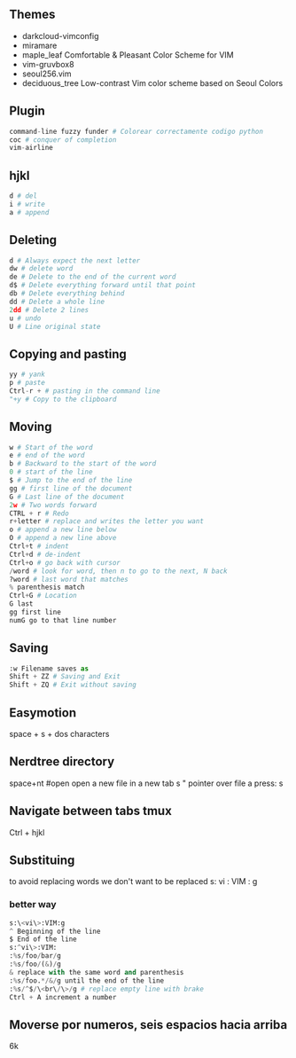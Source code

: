 ## Themes
- darkcloud-vimconfig
- miramare
- maple_leaf Comfortable & Pleasant Color Scheme for VIM
- vim-gruvbox8
- seoul256.vim
- deciduous_tree Low-contrast Vim color scheme based on Seoul Colors


## Plugin
```python
command-line fuzzy funder # Colorear correctamente codigo python
coc # conquer of completion
vim-airline
```
## hjkl
```python
d # del
i # write
a # append
```
## Deleting
```python
d # Always expect the next letter
dw # delete word
de # Delete to the end of the current word
d$ # Delete everything forward until that point
db # Delete everything behind
dd # Delete a whole line
2dd # Delete 2 lines
u # undo
U # Line original state
```
## Copying and pasting
```python
yy # yank
p # paste
Ctrl-r + # pasting in the command line
"+y # Copy to the clipboard
```
## Moving
```python
w # Start of the word
e # end of the word
b # Backward to the start of the word
0 # start of the line
$ # Jump to the end of the line
gg # first line of the document
G # Last line of the document
2w # Two words forward
CTRL + r # Redo
r+letter # replace and writes the letter you want
o # append a new line below
O # append a new line above
Ctrl+t # indent
Ctrl+d # de-indent
Ctrl+o # go back with cursor
/word # look for word, then n to go to the next, N back
?word # last word that matches
% parenthesis match
Ctrl+G # Location
G last
gg first line
numG go to that line number
```
## Saving
```python
:w Filename saves as
Shift + ZZ # Saving and Exit
Shift + ZQ # Exit without saving
```
## Easymotion
space + s + dos characters 

## Nerdtree directory
space+nt #open
open a new file in a new tab
s
" pointer over file a press:
s

## Navigate between tabs tmux
Ctrl + hjkl

## Substituing
to avoid replacing words we don't want to be replaced
s: vi : VIM : g 

### better way
```python
s:\<vi\>:VIM:g
^ Beginning of the line
$ End of the line
s:^vi\>:VIM:
:%s/foo/bar/g
:%s/foo/(&)/g
& replace with the same word and parenthesis
:%s/foo.*/&/g until the end of the line
:%s/^$/\<br\/\>/g # replace empty line with brake
Ctrl + A increment a number
```
##  Moverse por numeros, seis espacios hacia arriba
6k
